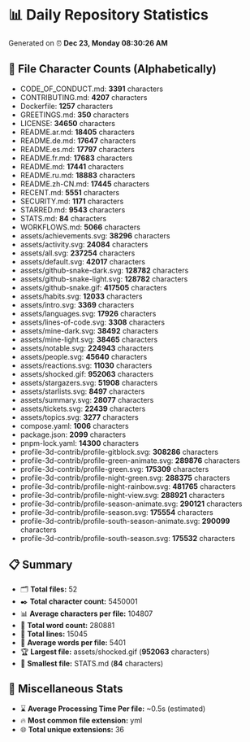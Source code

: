 # 📊 Daily Repository Statistics
Generated on ⏰ **Dec 23, Monday 08:30:26 AM**

## 📂 File Character Counts (Alphabetically)
- CODE_OF_CONDUCT.md: **3391** characters
- CONTRIBUTING.md: **4207** characters
- Dockerfile: **1257** characters
- GREETINGS.md: **350** characters
- LICENSE: **34650** characters
- README.ar.md: **18405** characters
- README.de.md: **17647** characters
- README.es.md: **17797** characters
- README.fr.md: **17683** characters
- README.md: **17441** characters
- README.ru.md: **18883** characters
- README.zh-CN.md: **17445** characters
- RECENT.md: **5551** characters
- SECURITY.md: **1171** characters
- STARRED.md: **9543** characters
- STATS.md: **84** characters
- WORKFLOWS.md: **5066** characters
- assets/achievements.svg: **38296** characters
- assets/activity.svg: **24084** characters
- assets/all.svg: **237254** characters
- assets/default.svg: **42017** characters
- assets/github-snake-dark.svg: **128782** characters
- assets/github-snake-light.svg: **128782** characters
- assets/github-snake.gif: **417505** characters
- assets/habits.svg: **12033** characters
- assets/intro.svg: **3369** characters
- assets/languages.svg: **17926** characters
- assets/lines-of-code.svg: **3308** characters
- assets/mine-dark.svg: **38492** characters
- assets/mine-light.svg: **38465** characters
- assets/notable.svg: **224943** characters
- assets/people.svg: **45640** characters
- assets/reactions.svg: **11030** characters
- assets/shocked.gif: **952063** characters
- assets/stargazers.svg: **51908** characters
- assets/starlists.svg: **8497** characters
- assets/summary.svg: **28077** characters
- assets/tickets.svg: **22439** characters
- assets/topics.svg: **3277** characters
- compose.yaml: **1006** characters
- package.json: **2099** characters
- pnpm-lock.yaml: **14300** characters
- profile-3d-contrib/profile-gitblock.svg: **308286** characters
- profile-3d-contrib/profile-green-animate.svg: **289876** characters
- profile-3d-contrib/profile-green.svg: **175309** characters
- profile-3d-contrib/profile-night-green.svg: **288375** characters
- profile-3d-contrib/profile-night-rainbow.svg: **481765** characters
- profile-3d-contrib/profile-night-view.svg: **288921** characters
- profile-3d-contrib/profile-season-animate.svg: **290121** characters
- profile-3d-contrib/profile-season.svg: **175554** characters
- profile-3d-contrib/profile-south-season-animate.svg: **290099** characters
- profile-3d-contrib/profile-south-season.svg: **175532** characters

## 📋 Summary
- 🗂️ **Total files:** 52
- ✒️ **Total character count:** 5450001
- 📊 **Average characters per file:** 104807
- 📝 **Total word count:** 280881
- 🧾 **Total lines:** 15045
- 📐 **Average words per file:** 5401
- 🏆 **Largest file:** assets/shocked.gif (**952063** characters)
- 🥉 **Smallest file:** STATS.md (**84** characters)

## 🌟 Miscellaneous Stats
- ⌛ **Average Processing Time Per file:** ~0.5s (estimated)
- 🔥 **Most common file extension:** yml
- 🌐 **Total unique extensions:** 36
